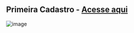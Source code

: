 ## Primeira Cadastro  - <a href="https://paulovarrone.github.io/primeiro-cadastro/" target="_blank">Acesse aqui</a>

![image](https://user-images.githubusercontent.com/100317569/214397544-3e0a9ab4-6521-47f0-a17d-29a94651693c.png)
